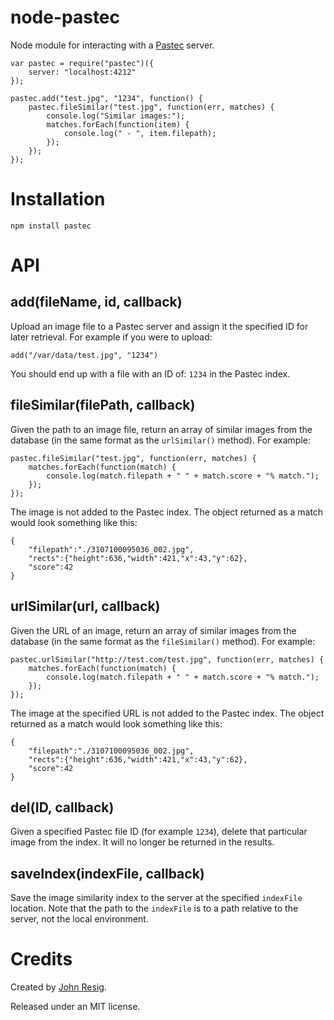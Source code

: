 node-pastec
================

Node module for interacting with a [Pastec](http://pastec.io/) server.

    var pastec = require("pastec")({
        server: "localhost:4212"
    });

    pastec.add("test.jpg", "1234", function() {
        pastec.fileSimilar("test.jpg", function(err, matches) {
            console.log("Similar images:");
            matches.forEach(function(item) {
                console.log(" - ", item.filepath);
            });
        });
    });

Installation
===

    npm install pastec

API
===

## add(fileName, id, callback)

Upload an image file to a Pastec server and assign it the specified ID for later retrieval. For example if you were to upload:

    add("/var/data/test.jpg", "1234")

You should end up with a file with an ID of: `1234` in the Pastec index.

## fileSimilar(filePath, callback)

Given the path to an image file, return an array of similar images from the database (in the same format as the `urlSimilar()` method). For example:

    pastec.fileSimilar("test.jpg", function(err, matches) {
        matches.forEach(function(match) {
            console.log(match.filepath + " " + match.score + "% match.");
        });
    });

The image is not added to the Pastec index. The object returned as a match would look something like this:

    {
        "filepath":"./3107100095036_002.jpg",
        "rects":{"height":636,"width":421,"x":43,"y":62},
        "score":42
    }

## urlSimilar(url, callback)

Given the URL of an image, return an array of similar images from the database (in the same format as the `fileSimilar()` method). For example:

    pastec.urlSimilar("http://test.com/test.jpg", function(err, matches) {
        matches.forEach(function(match) {
            console.log(match.filepath + " " + match.score + "% match.");
        });
    });

The image at the specified URL is not added to the Pastec index. The object returned as a match would look something like this:

    {
        "filepath":"./3107100095036_002.jpg",
        "rects":{"height":636,"width":421,"x":43,"y":62},
        "score":42
    }

## del(ID, callback)

Given a specified Pastec file ID (for example `1234`), delete that particular image from the index. It will no longer be returned in the results.

## saveIndex(indexFile, callback)

Save the image similarity index to the server at the specified `indexFile` location. Note that the path to the `indexFile` is to a path relative to the server, not the local environment.

Credits
===

Created by [John Resig](http://ejohn.org/).

Released under an MIT license.
